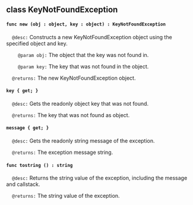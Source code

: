 ## class KeyNotFoundException

#### ```func new (obj : object, key : object) : KeyNotFoundException```

&nbsp;&nbsp;&nbsp;&nbsp;```@desc:``` Constructs a new KeyNotFoundException object using the specified object and key.

&nbsp;&nbsp;&nbsp;&nbsp;&nbsp;&nbsp;&nbsp;&nbsp;```@param obj:``` The object that the key was not found in.

&nbsp;&nbsp;&nbsp;&nbsp;&nbsp;&nbsp;&nbsp;&nbsp;```@param key:``` The key that was not found in the object.

&nbsp;&nbsp;&nbsp;&nbsp;```@returns:``` The new KeyNotFoundException object.

#### ```key { get; }```

&nbsp;&nbsp;&nbsp;&nbsp;```@desc:``` Gets the readonly object key that was not found.

&nbsp;&nbsp;&nbsp;&nbsp;```@returns:``` The key that was not found as object.

#### ```message { get; }```

&nbsp;&nbsp;&nbsp;&nbsp;```@desc:``` Gets the readonly string message of the exception.

&nbsp;&nbsp;&nbsp;&nbsp;```@returns:``` The exception message string.

#### ```func tostring () : string```

&nbsp;&nbsp;&nbsp;&nbsp;```@desc:``` Returns the string value of the exception, including the message and callstack.

&nbsp;&nbsp;&nbsp;&nbsp;```@returns:``` The string value of the exception.

